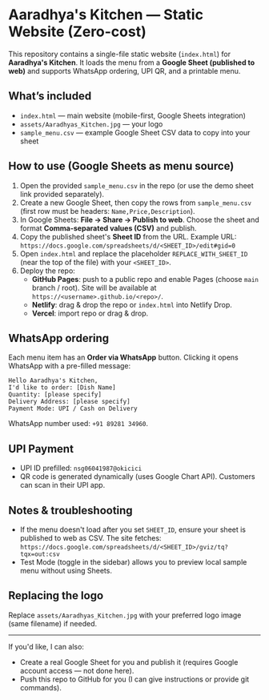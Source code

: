 # Aaradhya's Kitchen — Static Website (Zero-cost)

This repository contains a single-file static website (`index.html`) for **Aaradhya's Kitchen**.
It loads the menu from a **Google Sheet (published to web)** and supports WhatsApp ordering, UPI QR, and a printable menu.

## What’s included
- `index.html` — main website (mobile-first, Google Sheets integration)
- `assets/Aaradhyas_Kitchen.jpg` — your logo
- `sample_menu.csv` — example Google Sheet CSV data to copy into your sheet

## How to use (Google Sheets as menu source)
1. Open the provided `sample_menu.csv` in the repo (or use the demo sheet link provided separately).
2. Create a new Google Sheet, then copy the rows from `sample_menu.csv` (first row must be headers: `Name,Price,Description`).
3. In Google Sheets: **File → Share → Publish to web**. Choose the sheet and format **Comma-separated values (CSV)** and publish.
4. Copy the published sheet's **Sheet ID** from the URL. Example URL:
   `https://docs.google.com/spreadsheets/d/<SHEET_ID>/edit#gid=0`
5. Open `index.html` and replace the placeholder `REPLACE_WITH_SHEET_ID` (near the top of the file) with your `<SHEET_ID>`.
6. Deploy the repo:
   - **GitHub Pages**: push to a public repo and enable Pages (choose `main` branch / root). Site will be available at `https://<username>.github.io/<repo>/`.
   - **Netlify**: drag & drop the repo or `index.html` into Netlify Drop.
   - **Vercel**: import repo or drag & drop.

## WhatsApp ordering
Each menu item has an **Order via WhatsApp** button. Clicking it opens WhatsApp with a pre-filled message:
```
Hello Aaradhya's Kitchen,
I'd like to order: [Dish Name]
Quantity: [please specify]
Delivery Address: [please specify]
Payment Mode: UPI / Cash on Delivery
```
WhatsApp number used: `+91 89281 34960`.

## UPI Payment
- UPI ID prefilled: `nsg06041987@okicici`
- QR code is generated dynamically (uses Google Chart API). Customers can scan in their UPI app.

## Notes & troubleshooting
- If the menu doesn't load after you set `SHEET_ID`, ensure your sheet is published to web as CSV. The site fetches:
  `https://docs.google.com/spreadsheets/d/<SHEET_ID>/gviz/tq?tqx=out:csv`
- Test Mode (toggle in the sidebar) allows you to preview local sample menu without using Sheets.

## Replacing the logo
Replace `assets/Aaradhyas_Kitchen.jpg` with your preferred logo image (same filename) if needed.

---

If you'd like, I can also:
- Create a real Google Sheet for you and publish it (requires Google account access — not done here).
- Push this repo to GitHub for you (I can give instructions or provide git commands).
